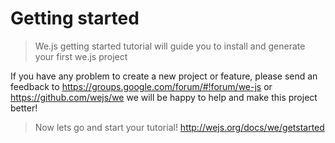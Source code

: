 # Getting started

> We.js getting started tutorial will guide you to install and generate your first we.js project

If you have any problem to create a new project or feature, please send an feedback to https://groups.google.com/forum/#!forum/we-js or https://github.com/wejs/we we will be happy to help and make this project better!

> Now lets go and start your tutorial! http://wejs.org/docs/we/getstarted

